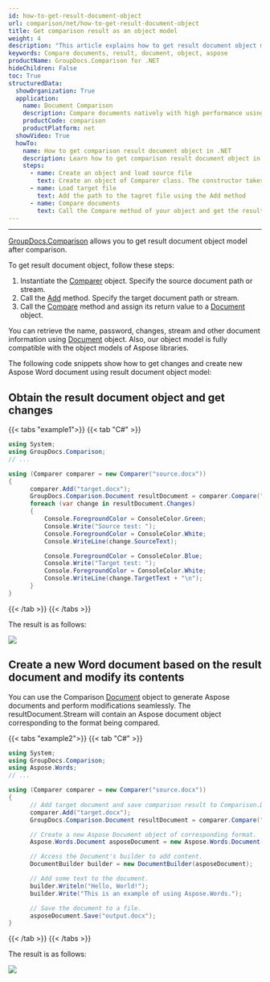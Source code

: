 ```yaml
---
id: how-to-get-result-document-object
url: comparison/net/how-to-get-result-document-object
title: Get comparison result as an object model
weight: 4
description: "This article explains how to get result document object model with GroupDocs.Comparison for .NET."
keywords: Compare documents, result, document, object, aspose
productName: GroupDocs.Comparison for .NET
hideChildren: False
toc: True
structuredData:
  showOrganization: True
  application:
    name: Document Comparison
    description: Compare documents natively with high performance using C# language and GroupDocs.Comparison for .NET
    productCode: comparison
    productPlatform: net
  showVideo: True
  howTo:
    name: How to get comparison result document object in .NET
    description: Learn how to get comparison result document object in .NET step by step
    steps:
      - name: Create an object and load source file
        text: Create an object of Comparer class. The constructor takes the source file path parameter. You may specify absolute or relative file path as per your requirements.
      - name: Load target file
        text: Add the path to the tagret file using the Add method
      - name: Compare documents
        text: Call the Compare method of your object and get the result document object.
---
```


---

[GroupDocs.Comparison](https://products.groupdocs.com/comparison/net) allows you to get result document object model after comparison.

To get result document object, follow these steps:

1.  Instantiate the [Comparer](https://reference.groupdocs.com/net/comparison/groupdocs.comparison/comparer) object. Specify the source document path or stream.
2.  Call the [Add](https://reference.groupdocs.com/net/comparison/groupdocs.comparison/comparer/methods/add/index) method. Specify the target document path or stream.
3.  Call the [Compare](https://reference.groupdocs.com/net/comparison/groupdocs.comparison/comparer/methods/compare) method and assign its return value to a [Document](https://reference.groupdocs.com/comparison/net/groupdocs.comparison/document/) object.

You can retrieve the name, password, changes, stream and other document information using [Document](https://reference.groupdocs.com/comparison/net/groupdocs.comparison/document/) object. Also, our object model is fully compatible with the object models of Aspose libraries.

The following code snippets show how to get changes and create new Aspose Word document using result document object model:

## Obtain the result document object and get changes

{{< tabs "example1">}}
{{< tab "C#" >}}
```csharp
using System;
using GroupDocs.Comparison;
// ...

using (Comparer comparer = new Comparer("source.docx"))
{
      comparer.Add("target.docx");
      GroupDocs.Comparison.Document resultDocument = comparer.Compare("result.docx");
      foreach (var change in resultDocument.Changes)
      {
          Console.ForegroundColor = ConsoleColor.Green;
          Console.Write("Source test: ");
          Console.ForegroundColor = ConsoleColor.White;
          Console.WriteLine(change.SourceText);

          Console.ForegroundColor = ConsoleColor.Blue;
          Console.Write("Target test: ");
          Console.ForegroundColor = ConsoleColor.White;
          Console.WriteLine(change.TargetText + "\n");
      }
}
```
{{< /tab >}}
{{< /tabs >}}

The result is as follows:

![](/comparison/net/images/how-to-get-result-document-object.png)

## Create a new Word document based on the result document and modify its contents

You can use the Comparison [Document](https://reference.groupdocs.com/comparison/net/groupdocs.comparison/document/) object to generate Aspose documents and perform modifications seamlessly. The resultDocument.Stream will contain an Aspose document object corresponding to the format being compared.

{{< tabs "example2">}}
{{< tab "C#" >}}
```csharp
using System;
using GroupDocs.Comparison;
using Aspose.Words;
// ...

using (Comparer comparer = new Comparer("source.docx"))
{
      // Add target document and save comparison result to Comparison.Document object
      comparer.Add("target.docx");
      GroupDocs.Comparison.Document resultDocument = comparer.Compare("result.docx");

      // Create a new Aspose Document object of corresponding format.
      Aspose.Words.Document asposeDocument = new Aspose.Words.Document(resultDocument.Stream);

      // Access the Document's builder to add content.
      DocumentBuilder builder = new DocumentBuilder(asposeDocument);

      // Add some text to the document.
      builder.Writeln("Hello, World!");
      builder.Write("This is an example of using Aspose.Words.");

      // Save the document to a file.
      asposeDocument.Save("output.docx");
}
```
{{< /tab >}}
{{< /tabs >}}

The result is as follows:

![](/comparison/net/images/modify-result-document-using-aspose.png)

